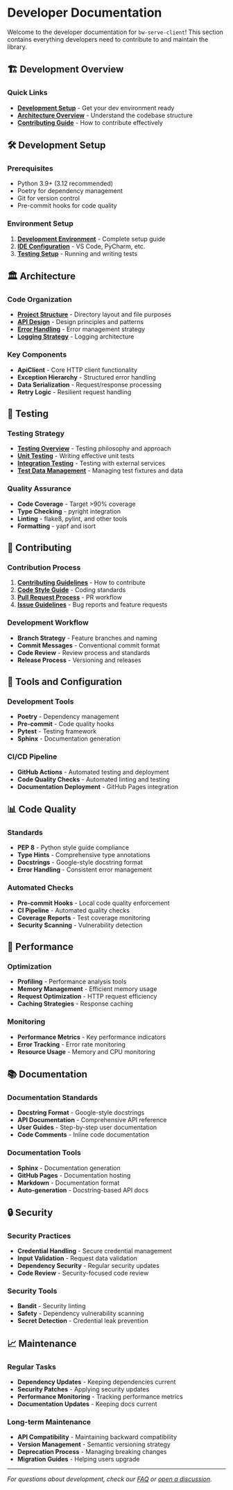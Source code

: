 # Developer Documentation

Welcome to the developer documentation for `bw-serve-client`! This section contains everything developers need to contribute to and maintain the library.

## 🏗️ Development Overview

### Quick Links

- **[Development Setup](setup/development-environment.md)** - Get your dev environment ready
- **[Architecture Overview](architecture/overview.md)** - Understand the codebase structure
- **[Contributing Guide](contributing/README.md)** - How to contribute effectively

## 🛠️ Development Setup

### Prerequisites

- Python 3.9+ (3.12 recommended)
- Poetry for dependency management
- Git for version control
- Pre-commit hooks for code quality

### Environment Setup

1. **[Development Environment](setup/development-environment.md)** - Complete setup guide
2. **[IDE Configuration](setup/ide-configuration.md)** - VS Code, PyCharm, etc.
3. **[Testing Setup](setup/testing-setup.md)** - Running and writing tests

## 🏛️ Architecture

### Code Organization

- **[Project Structure](architecture/project-structure.md)** - Directory layout and file purposes
- **[API Design](architecture/api-design.md)** - Design principles and patterns
- **[Error Handling](architecture/error-handling.md)** - Error management strategy
- **[Logging Strategy](architecture/logging-strategy.md)** - Logging architecture

### Key Components

- **ApiClient** - Core HTTP client functionality
- **Exception Hierarchy** - Structured error handling
- **Data Serialization** - Request/response processing
- **Retry Logic** - Resilient request handling

## 🧪 Testing

### Testing Strategy

- **[Testing Overview](testing/README.md)** - Testing philosophy and approach
- **[Unit Testing](testing/unit-testing.md)** - Writing effective unit tests
- **[Integration Testing](testing/integration-testing.md)** - Testing with external services
- **[Test Data Management](testing/test-data.md)** - Managing test fixtures and data

### Quality Assurance

- **Code Coverage** - Target >90% coverage
- **Type Checking** - pyright integration
- **Linting** - flake8, pylint, and other tools
- **Formatting** - yapf and isort

## 🤝 Contributing

### Contribution Process

1. **[Contributing Guidelines](contributing/README.md)** - How to contribute
2. **[Code Style Guide](contributing/code-style.md)** - Coding standards
3. **[Pull Request Process](contributing/pull-requests.md)** - PR workflow
4. **[Issue Guidelines](contributing/issues.md)** - Bug reports and feature requests

### Development Workflow

- **Branch Strategy** - Feature branches and naming
- **Commit Messages** - Conventional commit format
- **Code Review** - Review process and standards
- **Release Process** - Versioning and releases

## 🔧 Tools and Configuration

### Development Tools

- **Poetry** - Dependency management
- **Pre-commit** - Code quality hooks
- **Pytest** - Testing framework
- **Sphinx** - Documentation generation

### CI/CD Pipeline

- **GitHub Actions** - Automated testing and deployment
- **Code Quality Checks** - Automated linting and testing
- **Documentation Deployment** - GitHub Pages integration

## 📊 Code Quality

### Standards

- **PEP 8** - Python style guide compliance
- **Type Hints** - Comprehensive type annotations
- **Docstrings** - Google-style docstring format
- **Error Handling** - Consistent error management

### Automated Checks

- **Pre-commit Hooks** - Local code quality enforcement
- **CI Pipeline** - Automated quality checks
- **Coverage Reports** - Test coverage monitoring
- **Security Scanning** - Vulnerability detection

## 🚀 Performance

### Optimization

- **Profiling** - Performance analysis tools
- **Memory Management** - Efficient memory usage
- **Request Optimization** - HTTP request efficiency
- **Caching Strategies** - Response caching

### Monitoring

- **Performance Metrics** - Key performance indicators
- **Error Tracking** - Error rate monitoring
- **Resource Usage** - Memory and CPU monitoring

## 📚 Documentation

### Documentation Standards

- **Docstring Format** - Google-style docstrings
- **API Documentation** - Comprehensive API reference
- **User Guides** - Step-by-step user documentation
- **Code Comments** - Inline code documentation

### Documentation Tools

- **Sphinx** - Documentation generation
- **GitHub Pages** - Documentation hosting
- **Markdown** - Documentation format
- **Auto-generation** - Docstring-based API docs

## 🔒 Security

### Security Practices

- **Credential Handling** - Secure credential management
- **Input Validation** - Request data validation
- **Dependency Security** - Regular security updates
- **Code Review** - Security-focused code review

### Security Tools

- **Bandit** - Security linting
- **Safety** - Dependency vulnerability scanning
- **Secret Detection** - Credential leak prevention

## 📈 Maintenance

### Regular Tasks

- **Dependency Updates** - Keeping dependencies current
- **Security Patches** - Applying security updates
- **Performance Monitoring** - Tracking performance metrics
- **Documentation Updates** - Keeping docs current

### Long-term Maintenance

- **API Compatibility** - Maintaining backward compatibility
- **Version Management** - Semantic versioning strategy
- **Deprecation Process** - Managing breaking changes
- **Migration Guides** - Helping users upgrade

---

*For questions about development, check our [FAQ](contributing/faq.md) or [open a discussion](https://github.com/harleypig/bw-serve-client/discussions).*
